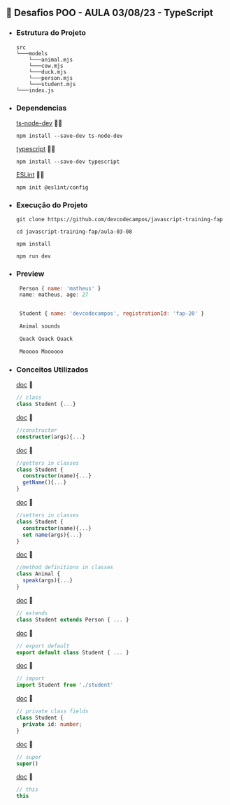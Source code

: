 ## 🚀 Desafios POO - AULA 03/08/23 - TypeScript
- ### Estrutura do Projeto
  ```
  src      
  └───models             
      └───animal.mjs
      └───cow.mjs
      └───duck.mjs
      └───person.mjs
      └───student.mjs
  └───index.js
  ```

- ### Dependencias
  
  [ts-node-dev](https://www.npmjs.com/package/ts-node-dev) 📝🔗
   ```
  npm install --save-dev ts-node-dev
   ```
  
  [typescript](https://www.typescriptlang.org/download) 📝🔗
   ```
  npm install --save-dev typescript
   ```

  [ESLint](https://eslint.org/docs/latest/use/getting-started) 📝🔗
   ```
  npm init @eslint/config
   ```

- ### Execução do Projeto
    ```
    git clone https://github.com/devcodecampos/javascript-training-fap

    cd javascript-training-fap/aula-03-08

    npm install

    npm run dev
    ```

  
- ### Preview
   ```js
    Person { name: 'matheus' }
    name: matheus, age: 27


    Student { name: 'devcodecampos', registrationId: 'fap-20' }

    Animal sounds

    Quack Quack Quack

    Mooooo Moooooo 
    ```

- ### Conceitos Utilizados
    [doc](https://developer.mozilla.org/pt-BR/docs/Web/JavaScript/Reference/Classes) 📝
    ```ts
    // class
    class Student {...}
    ```

    [doc](https://developer.mozilla.org/pt-BR/docs/Web/JavaScript/Reference/Classes/constructor) 📝
    ```ts
    //constructor
    constructor(args){...}
    ```

    [doc](https://developer.mozilla.org/en-US/docs/Web/JavaScript/Reference/Functions/get) 📝
    ```ts
    //getters in classes
    class Student {
      constructor(name){...}
      getName(){...}
    }
    ```

    [doc](https://developer.mozilla.org/en-US/docs/Web/JavaScript/Reference/Functions/set) 📝
    ```ts
    //setters in classes
    class Student {
      constructor(name){...}
      set name(args){...}
    }
    ```

    [doc](https://developer.mozilla.org/en-US/docs/Web/JavaScript/Reference/Functions/Method_definitions) 📝
    ```ts
    //method definitions in classes
    class Animal {
      speak(args){...}
    }
    ```

    [doc](https://developer.mozilla.org/pt-BR/docs/Web/JavaScript/Reference/Classes/extends) 📝
    ```ts
    // extends
    class Student extends Person { ... }
    ```

    [doc](https://developer.mozilla.org/pt-BR/docs/Web/JavaScript/Reference/Statements/export) 📝
    ```ts
    // export default
    export default class Student { ... }
    ```

    [doc](https://developer.mozilla.org/en-US/docs/Web/JavaScript/Reference/Statements/import) 📝
    ```ts
    // import
    import Student from './student'
    ```

    [doc](https://www.typescriptlang.org/docs/handbook/2/classes.html#private) 📝
    ```ts
    // private class fields
    class Student {
      private id: number; 
    }
    ```

    [doc](https://developer.mozilla.org/en-US/docs/Web/JavaScript/Reference/Operators/super) 📝
    ```ts
    // super
    super()
    ```

    [doc](https://developer.mozilla.org/en-US/docs/Web/JavaScript/Reference/Operators/this) 📝
    ```ts
    // this
    this
    ```